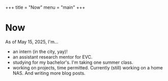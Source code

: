 +++
title = "Now"
menu = "main"
+++

# Now

As of May 15, 2025, I'm...

- an intern (in the city, yay)!
- an assistant research mentor for EVC.
- studying for my bachelor's. I'm taking one summer class.
- working on projects, time permitted. Currently (still) working on a home NAS. And writing more blog posts.